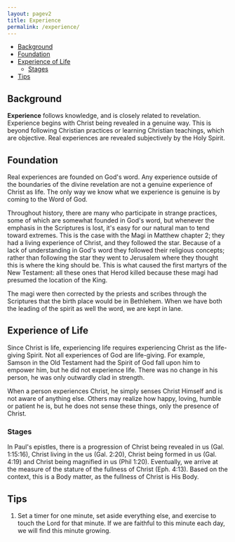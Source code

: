 ```yaml
---
layout: pagev2
title: Experience
permalink: /experience/
---
```

- [Background](#background)
- [Foundation](#foundation)
- [Experience of Life](#experience-of-life)
  - [Stages](#stages)
- [Tips](#tips)

## Background

**Experience** follows knowledge, and is closely related to revelation. Experience begins with Christ being revealed in a genuine way. This is beyond following Christian practices or learning Christian teachings, which are objective. Real experiences are revealed subjectively by the Holy Spirit. 

## Foundation

Real experiences are founded on God's word. Any experience outside of the boundaries of the divine revelation are not a genuine experience of Christ as life. The only way we know what we experience is genuine is by coming to the Word of God.

Throughout history, there are many who participate in strange practices, some of which are somewhat founded in God's word, but whenever the emphasis in the Scriptures is lost, it's easy for our natural man to tend toward extremes. This is the case with the Magi in Matthew chapter 2; they had a living experience of Christ, and they followed the star. Because of a lack of understanding in God's word they followed their religious concepts; rather than following the star they went to Jerusalem where they thought this is where the king should be. This is what caused the first martyrs of the New Testament: all these ones that Herod killed because these magi had presumed the location of the King. 

The magi were then corrected by the priests and scribes through the Scriptures that the birth place would be in Bethlehem. When we have both the leading of the spirit as well the word, we are kept in lane.

## Experience of Life

Since Christ is life, experiencing life requires experiencing Christ as the life-giving Spirit. Not all experiences of God are life-giving. For example, Samson in the Old Testament had the Spirit of God fall upon him to empower him, but he did not experience life. There was no change in his person, he was only outwardly clad in strength.

When a person experiences Christ, he simply senses Christ Himself and is not aware of anything else. Others may realize how happy, loving, humble or patient he is, but he does not sense these things, only the presence of Christ. 

### Stages

In Paul's epistles, there is a progression of Christ being revealed in us (Gal. 1:15:16), Christ living in the us (Gal. 2:20), Christ being formed in us (Gal. 4:19) and Christ being magnified in us (Phil 1:20). Eventually, we arrive at the measure of the stature of the fullness of Christ (Eph. 4:13). Based on the context, this is a Body matter, as the fullness of Christ is His Body.

## Tips
 
1. Set a timer for one minute, set aside everything else, and exercise to touch the Lord for that minute. If we are faithful to this minute each day, we will find this minute growing. 
